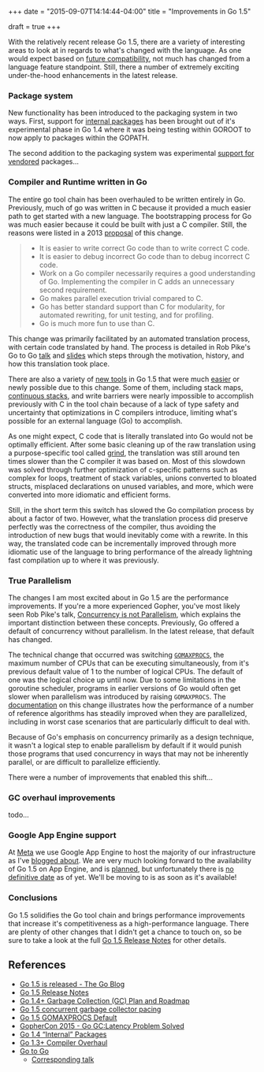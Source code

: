 +++
date = "2015-09-07T14:14:44-04:00"
title = "Improvements in Go 1.5"

draft = true
+++

With the relatively recent release Go 1.5, there are a variety of interesting areas to look at in regards to what's changed with the language. As one would expect based on [future compatibility](http://golang.org/doc/go1compat), not much has changed from a language feature standpoint. Still, there a number of extremely exciting under-the-hood enhancements in the latest release.

### Package system

New functionality has been introduced to the packaging system in two ways. First, support for [internal packages](https://docs.google.com/document/d/1e8kOo3r51b2BWtTs_1uADIA5djfXhPT36s6eHVRIvaU/edit) has been brought out of it's experimental phase in Go 1.4 where it was being testing within GOROOT to now apply to packages within the GOPATH.

The second addition to the packaging system was experimental [support for vendored](https://docs.google.com/document/d/1Bz5-UB7g2uPBdOx-rw5t9MxJwkfpx90cqG9AFL0JAYo/edit) packages...

### Compiler and Runtime written in Go

The entire go tool chain has been overhauled to be written entirely in Go. Previously, much of go was written in C because it provided a much easier path to get started with a new language. The bootstrapping process for Go was much easier because it could be built with just a C compiler. Still, the reasons were listed in a 2013 [proposal](https://docs.google.com/document/d/1P3BLR31VA8cvLJLfMibSuTdwTuF7WWLux71CYD0eeD8/edit) of this change.

> - It is easier to write correct Go code than to write correct C code.
> - It is easier to debug incorrect Go code than to debug incorrect C code.
> - Work on a Go compiler necessarily requires a good understanding of Go. Implementing the compiler in C adds an unnecessary second requirement.
> - Go makes parallel execution trivial compared to C.
> - Go has better standard support than C for modularity, for automated rewriting, for unit testing, and for profiling.
> - Go is much more fun to use than C.

This change was primarily facilitated by an automated translation process, with certain code translated by hand. The process is detailed in Rob Pike's Go to Go [talk](https://www.youtube.com/watch?v=cF1zJYkBW4A) and [slides](https://talks.golang.org/2015/gogo.slide) which steps through the motivation, history, and how this translation took place.

There are also a variety of [new tools](https://golang.org/doc/go1.5#tools) in Go 1.5 that were much [easier](https://talks.golang.org/2015/gogo.slide#6) or newly possible due to this change. Some of them, including stack maps, [continuous stacks](http://agis.io/2014/03/25/contiguous-stacks-in-go.html), and write barriers were nearly impossible to accomplish previously with C in the tool chain because of a lack of type safety and uncertainty that optimizations in C compilers introduce, limiting what's possible for an external language (Go) to accomplish.

As one might expect, C code that is literally translated into Go would not be optimally efficient. After some basic cleaning up of the raw translation using a purpose-specific tool called [grind](https://godoc.org/rsc.io/grind), the translation was still around ten times slower than the C compiler it was based on. Most of this slowdown was solved through further optimization of c-specific patterns such as complex for loops, treatment of stack variables, unions converted to bloated structs, misplaced declarations on unused variables, and more, which were converted into more idiomatic and efficient forms.

Still, in the short term this switch has slowed the Go compilation process by about a factor of two. However, what the translation process did preserve perfectly was the correctness of the compiler, thus avoiding the introduction of new bugs that would inevitably come with a rewrite. In this way, the translated code can be incrementally improved through more idiomatic use of the language to bring performance of the already lightning fast compilation up to where it was previously.

### True Parallelism

The changes I am most excited about in Go 1.5 are the performance improvements. If you're a more experienced Gopher, you've most likely seen Rob Pike's talk, [Concurrency is not Parallelism](https://youtu.be/cN_DpYBzKso), which explains the important distinction between these concepts. Previously, Go offered a default of concurrency without parallelism. In the latest release, that default has changed.

The technical change that occurred was switching [`GOMAXPROCS`](https://golang.org/pkg/runtime/#GOMAXPROCS), the maximum  number of CPUs that can be executing simultaneously, from it's previous default value of 1 to the number of logical CPUs. The default of one was the logical choice up until now. Due to some limitations in the goroutine scheduler, programs in earlier versions of Go would often get slower when parallelism was introduced by raising `GOMAXPROCS`. The [documentation](https://docs.google.com/document/d/1At2Ls5_fhJQ59kDK2DFVhFu3g5mATSXqqV5QrxinasI/edit0) on this change illustrates how the performance of a number of reference algorithms has steadily improved when they are parallelized, including in worst case scenarios that are particularly difficult to deal with.

Because of Go's emphasis on concurrency primarily as a design technique, it wasn't a logical step to enable parallelism by default if it would punish those programs that used concurrency in ways that may not be inherently parallel, or are difficult to parallelize efficiently.

There were a number of improvements that enabled this shift...

### GC overhaul improvements

todo...

### Google App Engine support

At [Meta](https://www.meta.sc) we use Google App Engine to host the majority of our infrastructure as I've [blogged about](https://www.meta.sc/tech/startclean/). We are very much looking forward to the availability of Go 1.5 on App Engine, and is [planned](https://groups.google.com/forum/#!topic/google-appengine-go/as9wUqT77YU), but unfortunately there is [no definitive date](https://groups.google.com/forum/#!topic/google-appengine-go/Vg5F0sUMTFc) as of yet. We'll be moving to is as soon as it's available!

### Conclusions

Go 1.5 solidifies the Go tool chain and brings performance improvements that increase it's competitiveness as a high-performance language. There are plenty of other changes that I didn't get a chance to touch on, so be sure to take a look at the full [Go 1.5 Release Notes](https://golang.org/doc/go1.5) for other details.

## References

- [Go 1.5 is released - The Go Blog](https://blog.golang.org/go1.5)
- [Go 1.5 Release Notes](https://golang.org/doc/go1.5)
- [Go 1.4+ Garbage Collection (GC) Plan and Roadmap](https://docs.google.com/document/d/16Y4IsnNRCN43Mx0NZc5YXZLovrHvvLhK_h0KN8woTO4/edit#)
- [Go 1.5 concurrent garbage collector pacing](https://docs.google.com/document/d/1wmjrocXIWTr1JxU-3EQBI6BK6KgtiFArkG47XK73xIQ/edit#)
- [Go 1.5 GOMAXPROCS Default](https://docs.google.com/document/d/1At2Ls5_fhJQ59kDK2DFVhFu3g5mATSXqqV5QrxinasI/edit)
- [GopherCon 2015 - Go GC:Latency Problem Solved](https://talks.golang.org/2015/go-gc.pdf)
- [Go 1.4 “Internal” Packages](https://docs.google.com/document/d/1e8kOo3r51b2BWtTs_1uADIA5djfXhPT36s6eHVRIvaU/edit)
- [Go 1.3+ Compiler Overhaul](https://docs.google.com/document/d/1P3BLR31VA8cvLJLfMibSuTdwTuF7WWLux71CYD0eeD8/edit)
- [Go to Go](https://talks.golang.org/2015/gogo.slide#3)
    + [Corresponding talk](https://www.youtube.com/watch?v=cF1zJYkBW4A)
